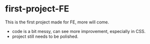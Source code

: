 # first-project-FE

This is the first project made for FE, more will come.
  - code is a bit messy, can see more improvement, especially in CSS.
  - project still needs to be polished.
